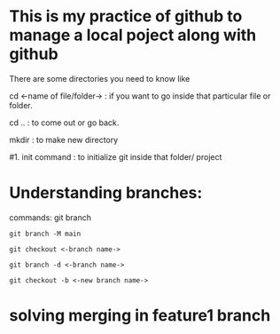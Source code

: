 # This is my practice of github to manage a local poject along with github 

There are some directories you need to know like 

cd <-name of file/folder-> : if you want to go inside that particular file or folder.

cd .. : to come out or go back.

mkdir : to make new directory 

#1. init command : to initialize git inside that folder/ project 

# Understanding branches:

commands: git branch

    git branch -M main

    git checkout <-branch name->

    git branch -d <-branch name->

    git checkout -b <-new branch name->

# solving merging in feature1 branch